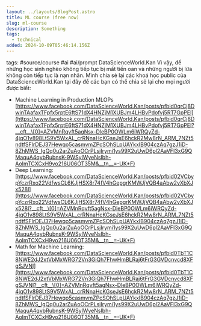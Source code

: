 ```yaml
---
layout: ../layouts/BlogPost.astro
title: ML course (free now)
slug: ml-course
description: Something
tags:
  - technical
added: 2024-10-09T05:46:14.156Z
---
```


tags: #source/course #ai #ai/prompt
DataScienceWorld.Kan
Vì vậy, để những học sinh nghèo không tiếp tục bị mất tiền oan và những người bị lừa không còn tiếp tục là nạn nhân. Mình chia sẻ lại các khoá học public của DataScienceWorld.Kan tại đây để các bạn có thể chia sẻ lại cho mọi người được biết:

* Machine Learning in Production MLOPs\
  [https://www.facebook.com/DataScienceWorld.Kan/posts/pfbid0qrCj8DwinTAafaxTFpfx5rptE6ftS71dX4HNZjM1XUBJm4LHBvPdofvj5RT7GpPEl](https://www.facebook.com/DataScienceWorld.Kan/posts/pfbid0qrCj8DwinTAafaxTFpfx5rptE6ftS71dX4HNZjM1XUBJm4LHBvPdofvj5RT7GpPEl?__cft__\[0]=AZVMnRqvft5agNsx-DleBP0OWLm6iWRQyZd-4jqO1v898LtS9V5WxAL_crRNnaHcKGseJsE6hckR2Mw8rN_ARM_7NZt5ndtfSFlrDEJ37Hewqo5casmvmZPcSOhSLpUAYkxIB904czAq7gzJ1iD-8ZhMWS_IgQq0u2arZuAoOCrPLsjIrymi1ys99X2uUwD6pl2AaVFI3xG9QMaquA4qvbRubnsK-9WSylWyeNsIbh-AoImTCXCxH9vo216U06OT35M&__tn__=-UK*F)
* Deep Learning:\
  [https://www.facebook.com/DataScienceWorld.Kan/posts/pfbid02VCbypYczrRxo22VdfwsCL6KJjHSX8r74fV4hGepgrKMWJjVQB4aAbw2vXbXJx528l](https://www.facebook.com/DataScienceWorld.Kan/posts/pfbid02VCbypYczrRxo22VdfwsCL6KJjHSX8r74fV4hGepgrKMWJjVQB4aAbw2vXbXJx528l?__cft__\[0]=AZVMnRqvft5agNsx-DleBP0OWLm6iWRQyZd-4jqO1v898LtS9V5WxAL_crRNnaHcKGseJsE6hckR2Mw8rN_ARM_7NZt5ndtfSFlrDEJ37Hewqo5casmvmZPcSOhSLpUAYkxIB904czAq7gzJ1iD-8ZhMWS_IgQq0u2arZuAoOCrPLsjIrymi1ys99X2uUwD6pl2AaVFI3xG9QMaquA4qvbRubnsK-9WSylWyeNsIbh-AoImTCXCxH9vo216U06OT35M&__tn__=-UK*F)
* Math for Machine Learning:\
  [https://www.facebook.com/DataScienceWorld.Kan/posts/pfbid0TbT1C8NWE2dJ2xtVbMxWRG72Vn3GiQh7FhwHmBLRaj6tFrG3GVDcnvcd8XFgSJVNl](https://www.facebook.com/DataScienceWorld.Kan/posts/pfbid0TbT1C8NWE2dJ2xtVbMxWRG72Vn3GiQh7FhwHmBLRaj6tFrG3GVDcnvcd8XFgSJVNl?__cft__\[0]=AZVMnRqvft5agNsx-DleBP0OWLm6iWRQyZd-4jqO1v898LtS9V5WxAL_crRNnaHcKGseJsE6hckR2Mw8rN_ARM_7NZt5ndtfSFlrDEJ37Hewqo5casmvmZPcSOhSLpUAYkxIB904czAq7gzJ1iD-8ZhMWS_IgQq0u2arZuAoOCrPLsjIrymi1ys99X2uUwD6pl2AaVFI3xG9QMaquA4qvbRubnsK-9WSylWyeNsIbh-AoImTCXCxH9vo216U06OT35M&__tn__=-UK*F)
